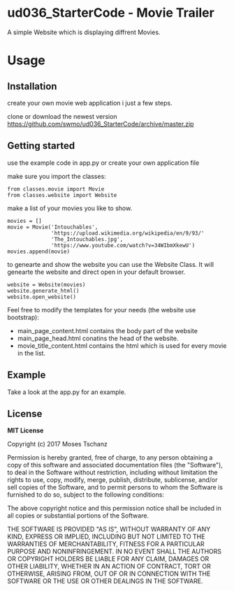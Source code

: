 # ud036_StarterCode - Movie Trailer
A simple Website which is displaying diffrent Movies. 

# Usage

## Installation 
create your own movie web application i just a few steps.

clone or download the newest version https://github.com/swmo/ud036_StarterCode/archive/master.zip

## Getting started

use the example code in app.py or create your own application file

make sure you import the classes:
```
from classes.movie import Movie
from classes.website import Website

```

make a list of your movies you like to show. 
```
movies = []
movie = Movie('Intouchables',
              'https://upload.wikimedia.org/wikipedia/en/9/93/'
              'The_Intouchables.jpg',
              'https://www.youtube.com/watch?v=34WIbmXkewU')
movies.append(movie)
```

to genearte and show the website you can use the Website Class. It will genearte the website and direct open in your default browser.
```
website = Website(movies)
website.generate_html()
website.open_website()
```

Feel free to modify the templates for your needs (the website use bootstrap):
- main_page_content.html contains the body part of the website
- main_page_head.html conatins the head of the website. 
- movie_title_content.html contains the html which is used for every movie in the list.

## Example
Take a look at the app.py for an example.

## License

**MIT License**

Copyright (c) 2017 Moses Tschanz

Permission is hereby granted, free of charge, to any person obtaining a copy
of this software and associated documentation files (the "Software"), to deal
in the Software without restriction, including without limitation the rights
to use, copy, modify, merge, publish, distribute, sublicense, and/or sell
copies of the Software, and to permit persons to whom the Software is
furnished to do so, subject to the following conditions:

The above copyright notice and this permission notice shall be included in all
copies or substantial portions of the Software.

THE SOFTWARE IS PROVIDED "AS IS", WITHOUT WARRANTY OF ANY KIND, EXPRESS OR
IMPLIED, INCLUDING BUT NOT LIMITED TO THE WARRANTIES OF MERCHANTABILITY,
FITNESS FOR A PARTICULAR PURPOSE AND NONINFRINGEMENT. IN NO EVENT SHALL THE
AUTHORS OR COPYRIGHT HOLDERS BE LIABLE FOR ANY CLAIM, DAMAGES OR OTHER
LIABILITY, WHETHER IN AN ACTION OF CONTRACT, TORT OR OTHERWISE, ARISING FROM,
OUT OF OR IN CONNECTION WITH THE SOFTWARE OR THE USE OR OTHER DEALINGS IN THE
SOFTWARE.


